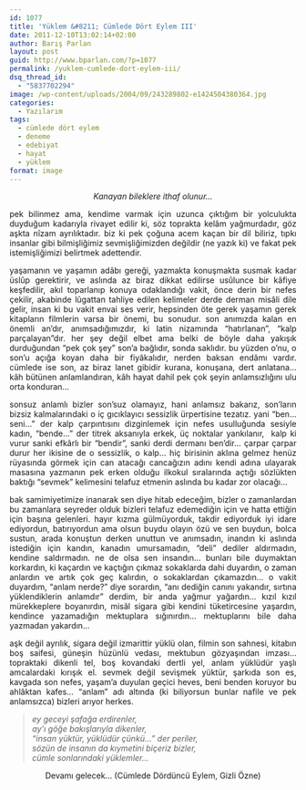 ```yaml
---
id: 1077
title: 'Yüklem &#8211; Cümlede Dört Eylem III'
date: 2011-12-10T13:02:14+02:00
author: Barış Parlan
layout: post
guid: http://www.bparlan.com/?p=1077
permalink: /yuklem-cumlede-dort-eylem-iii/
dsq_thread_id:
  - "5837702294"
image: /wp-content/uploads/2004/09/243289802-e1424504380364.jpg
categories:
  - Yazılarım
tags:
  - cümlede dört eylem
  - deneme
  - edebiyat
  - hayat
  - yüklem
format: image
---
```

<div class="ttr_start">
</div>

<p style="text-align: center;">
  <em>Kanayan bileklere ithaf olunur&#8230;</em>
</p>

<p style="text-align: justify;">
  pek bilinmez ama, kendime varmak için uzunca çıktığım bir yolculukta duyduğum kadarıyla rivayet edilir ki, söz toprakta kelâm yağmurdadır, göz aşkta nîzam ayrılıktadır. biz ki pek çoğuna acem kaçan bir dil biliriz, tıpkı insanlar gibi bilmişliğimiz sevmişliğimizden değildir (ne yazık ki) ve fakat pek istemişliğimizi belirtmek adettendir.
</p>

<p style="text-align: justify;">
  yaşamanın ve yaşamın adâbı gereği, yazmakta konuşmakta susmak kadar üslûp gerektirir, ve aslında az biraz dikkat edilirse usûlunce bir kâfiye keşfedilir, akıl toparlanıp konuya odaklandığı vakit, önce derin bir nefes çekilir, akabinde lûgattan tahliye edilen kelimeler derde derman misâli dile gelir, insan ki bu vakit envai ses verir, hepsinden öte gerek yaşamın gerek kitapların filmlerin varsa bir önemi, bu sonudur. son anımızda kalan en önemli an&#8217;dır, anımsadığımızdır, ki latin nizamında &#8220;hatırlanan&#8221;, &#8220;kalp parçalayan&#8221;dır. her şey değil elbet ama belki de böyle daha yakışık durduğundan &#8220;pek çok şey&#8221; son&#8217;a bağlıdır, sonda saklıdır. bu yüzden o&#8217;nu, o son&#8217;u açığa koyan daha bir fiyâkalıdır, nerden baksan endâmı vardır. cümlede ise son, az biraz lanet gibidir kurana, konuşana, dert anlatana&#8230; kâh bütünen anlamlandıran, kâh hayat dahil pek çok şeyin anlamsızlığını ulu orta konduran&#8230;
</p>

<p style="text-align: justify;">
  sonsuz anlamlı bizler son&#8217;suz olamayız, hani anlamsız bakarız, son&#8217;ların bizsiz kalmalarındaki o iç gıcıklayıcı sessizlik ürpertisine tezatız. yani &#8220;ben&#8230; seni&#8230;&#8221; der kalp çarpıntısını dizginlemek için nefes usulluğunda sesiyle kadın, &#8220;bende&#8230;&#8221; der titrek aksanıyla erkek, üç noktalar yankılanır,  kalp ki vurur sanki efkârlı bir &#8220;bendir&#8221;, sanki derdi dermanı ben&#8217;dir&#8230; çarpar çarpar durur her ikisine de o sessizlik, o kalp&#8230; hiç birisinin aklına gelmez henüz rüyasında görmek için can atacağı cancağızın adını kendi adına ulayarak masasına yazmanın pek erken olduğu ilkokul sıralarında açtığı sözlükten baktığı &#8220;sevmek&#8221; kelimesini telafuz etmenin aslında bu kadar zor olacağı&#8230;
</p>

<p style="text-align: justify;">
  bak samimiyetimize inanarak sen diye hitab edeceğim, bizler o zamanlardan bu zamanlara seyreder olduk bizleri telafuz edemediğin için ve hatta ettiğin için başına gelenleri. hayır kızma gülmüyorduk, takdir ediyorduk iyi idare ediyordun, batırıyordun ama olsun buydu olayın özü ve sen buydun, bolca sustun, arada konuştun derken unuttun ve anımsadın, inandın ki aslında istediğin için kandın, kanadın umursamadın, &#8220;deli&#8221; dediler aldırmadın, kendine saldırmadın. ne de olsa sen insandın&#8230; bunları bile duymaktan korkardın, ki kaçardın ve kaçtığın çıkmaz sokaklarda dahi duyardın, o zaman anlardın ve artık çok geç kalırdın, o sokaklardan çıkamazdın&#8230; o vakit duyardım, &#8220;anlam nerde?&#8221; diye sorardın, &#8220;anı dediğin canını yakandır, sırtına yüklendiklerin anlamdır&#8221; derdim, bir anda yağmur yağardın&#8230; kızıl kızıl mürekkeplere boyanırdın, misâl sigara gibi kendini tüketircesine yaşardın, kendince yazamadığın mektuplara sığınırdın&#8230; mektuplarını bile daha yazmadan yakardın&#8230;
</p>

<p style="text-align: justify;">
  aşk değil ayrılık, sigara değil izmarittir yüklü olan, filmin son sahnesi, kitabın boş saifesi, güneşin hüzünlü vedası, mektubun gözyaşından imzası&#8230; topraktaki dikenli tel, boş kovandaki dertli yel, anlam yüklüdür yaşlı amcalardaki kırışık el. sevmek değil sevişmek yüktür, şarkıda son es, kavgada son nefes, yaşam&#8217;a duyulan geçici heves, beni benden koruyor bu ahlâktan kafes&#8230; &#8220;anlam&#8221; adı altında (ki biliyorsun bunlar nafile ve pek anlamsızca) bizleri arıyor herkes.
</p>

> <p style="text-align: justify;">
>   <em>ey geceyi şafağa erdirenler,</em><br /> <em>ay&#8217;ı göğe bakışlarıyla dikenler,</em><br /> <em>&#8220;insan yüktür, yüklüdür çünkü&#8230;&#8221; der periler,</em><br /> <em>sözün de insanın da kıymetini biçeriz bizler,</em><br /> <em>cümle sonlarındaki yüklemler&#8230;</em>
> </p>

<p style="text-align: center;">
  Devamı gelecek&#8230; (Cümlede Dördüncü Eylem, Gizli Özne)
</p>

<div class="ttr_end">
</div>